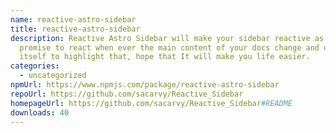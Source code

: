 ```yaml
---
name: reactive-astro-sidebar
title: reactive-astro-sidebar
description: Reactive Astro Sidebar will make your sidebar reactive as it
  promise to react when ever the main content of your docs change and update
  itself to highlight that, hope that It will make you life easier.
categories:
  - uncategorized
npmUrl: https://www.npmjs.com/package/reactive-astro-sidebar
repoUrl: https://github.com/sacarvy/Reactive_Sidebar
homepageUrl: https://github.com/sacarvy/Reactive_Sidebar#README
downloads: 40
---
```

